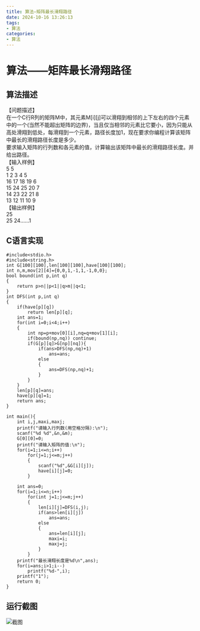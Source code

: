 ```yaml
---
title: 算法—矩阵最长滑翔路径
date: 2024-10-16 13:26:13
tags:
- 算法
categories: 
- 算法
---
```


# 算法——矩阵最长滑翔路径

## 算法描述

【问题描述】  
在一个C行R列的矩阵M中，其元素M\[i\]\[j\]可以滑翔到相邻的上下左右的四个元素中的一个\(当然不能超出矩阵的边界\)，当且仅当相邻的元素比它要小，因为只能从高处滑翔到低处，每滑翔到一个元素，路径长度加1，现在要求你编程计算该矩阵中最长的滑翔路径长度是多少。  
要求输入矩阵的行列数和各元素的值，计算输出该矩阵中最长的滑翔路径长度。并给出路径。  
【输入样例】  
5 5  
1 2 3 4 5  
16 17 18 19 6  
15 24 25 20 7  
14 23 22 21 8  
13 12 11 10 9  
【输出样例】  
25  
25 24……1

## C语言实现

```代码
#include<stdio.h>
#include<string.h>
int G[100][100],len[100][100],have[100][100];
int n,m,mov[2][4]={0,0,1,-1,1,-1,0,0};
bool bound(int p,int q) 
{
    return p>n||p<1||q>m||q<1;
}
int DFS(int p,int q)
{
    if(have[p][q])
		return len[p][q]; 
    int ans=1;
    for(int i=0;i<4;i++)
    {
        int np=p+mov[0][i],nq=q+mov[1][i];
        if(bound(np,nq)) continue;
        if(G[p][q]>G[np][nq]){
			if(ans>DFS(np,nq)+1)
				ans=ans;
			else
			{
				ans=DFS(np,nq)+1;
			}
		}
    } 
    len[p][q]=ans; 
    have[p][q]=1; 
	return ans; 
}

int main(){
	int i,j,maxi,maxj;
	printf("请输入行列数(用空格分隔):\n");
    scanf("%d %d",&n,&m);
	G[0][0]=0;
	printf("请输入矩阵的值:\n");
    for(i=1;i<=n;i++)
        for(j=1;j<=m;j++)
		{
            scanf("%d",&G[i][j]);
			have[i][j]=0;
		}

    int ans=0;
    for(i=1;i<=n;i++)
        for(int j=1;j<=m;j++)
        {
            len[i][j]=DFS(i,j);
            if(ans>len[i][j])
				ans=ans;
			else
			{
				ans=len[i][j];
				maxi=i;
				maxj=j;
			}		 
        }
    printf("最长滑翔长度是%d\n",ans);
	for(i=ans;i>1;i--)
		printf("%d-",i);
	printf("1");
    return 0;
}
```

## 运行截图

![截图](https://cdn.jsdelivr.net/gh/GEM-Jay/images/%E5%AE%9E%E9%AA%8C%E4%BA%8C%E8%BF%90%E8%A1%8C%E6%88%AA%E5%9B%BE.jpg)